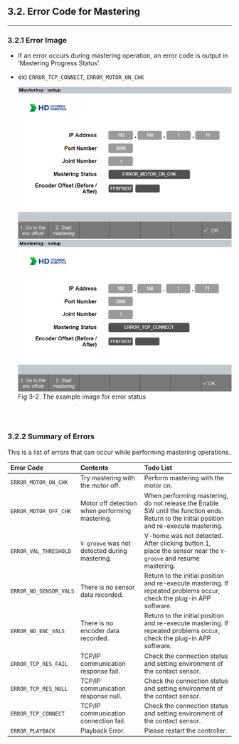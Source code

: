 ## 3.2. Error Code for Mastering
---
### 3.2.1 Error Image
- If an error occurs during mastering operation, an error code is output in ‘Mastering Progress Status’.
- ex) `ERROR_TCP_CONNECT`, `ERROR_MOTOR_ON_CHK`

    <div>
    <img src="../../_assets/15_err_motor_on_eng.png" style="max-height: 28vh">
    <img src="../../_assets/16_err_tcp_connect_eng.png" style="max-height: 28vh"><br>
    Fig 3-2. The example image for error status 
    </div>

<br>
<br>

### 3.2.2 Summary of Errors
This is a list of errors that can occur while performing mastering operations.  

|Error Code|Contents|Todo List|
|:---|:---|:---|
|`ERROR_MOTOR_ON_CHK`|Try mastering with the motor off.|Perform mastering with the motor on.|
|`ERROR_MOTOR_OFF_CHK`|Motor off detection when performing mastering.|When performing mastering, do not release the Enable SW until the function ends. Return to the initial position and re-execute mastering.|
|`ERROR_VAL_THRESHOLD`|`V-groove` was not detected during mastering.|V-home was not detected. After clicking button 1, place the sensor near the `V-groove` and resume mastering.|
|`ERROR_NO_SENSOR_VALS`|There is no sensor data recorded.|Return to the initial position and re-execute mastering. If repeated problems occur, check the plug-in APP software.|
|`ERROR_NO_ENC_VALS`|There is no encoder data recorded.|Return to the initial position and re-execute mastering. If repeated problems occur, check the plug-in APP software.|
|`ERROR_TCP_RES_FAIL`| TCP/IP communication response fail. | Check the connection status and setting environment of the contact sensor. |
|`ERROR_TCP_RES_NULL`| TCP/IP communication response null. | Check the connection status and setting environment of the contact sensor. |
|`ERROR_TCP_CONNECT` | TCP/IP communication connection fail. | Check the connection status and setting environment of the contact sensor. |
|`ERROR_PLAYBACK` | Playback Error. | Please restart the controller. |
